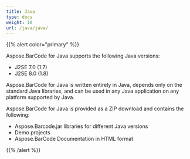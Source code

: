 ```yaml
---
title: Java
type: docs
weight: 10
url: /java/java/
---
```


{{% alert color="primary" %}} 

Aspose.BarCode for Java supports the following Java versions:

- J2SE 7.0 (1.7)
- J2SE 8.0 (1.8)



Aspose.BarCode for Java is written entirely in Java, depends only on the standard Java libraries, and can be used in any Java application on any platform supported by Java.

Aspose.BarCode for Java is provided as a ZIP download and contains the following:

- Aspose.Barcode.jar libraries for different Java versions
- Demo projects
- Aspose.BarCode Documentation in HTML format

{{% /alert %}}
